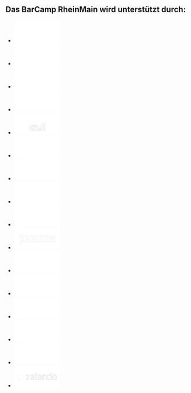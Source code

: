 ## Das BarCamp RheinMain wird unterstützt durch:

 * [![DESIGNERDOCK – Personalvermittlung — Design, Digital, Werbung, Kommunikation, IT, Marketing](./img/designerdock.png)](http://www.designerdock.de/)
 * [![essquare – we help build organizations of the future by building products for today](./img/essquare.png)](http://www.essquare.de/)
 * [![etecture – digital architects](./img/etecture.png)](http://www.etecture.de/)
 * [![giinco – Full-Service Interaktivagentur mit Sitz in Wiesbaden](./img/giinco.png)](http://www.giinco.de/)
 * [![Jack Wolfskin – At Home Outdoors](./img/jackwolfskin.png)](http://www.jack-wolfskin.de/)
 * [![launchwerk GmbH - Agentur für individuelle Webanwendungen](./img/launchwerk.png)](http://launchwerk.de/)
 * [![LindenKaffee – Service erleben und genießen.](./img/lindenkaffee.png)](http://www.lindenkaffee.com/)
 * [![netz98 – new media gmbh](./img/netz98.png)](http://www.netz98.de/)
 * [![NIDAG – Internet-Dienstleister für E-Commerce, Mobile und Enterprise 2.0](./img/nidag.png)](http://www.nidag.de/)
 * [![pixoona.com – Share Moments, not Photos](./img/pixoona.png)](http://pixoona.com/)
 * [![Scholz & Volkmer](./img/s-v.png)](http://www.s-v.de/)
 * [![simyo – Weil einfach einfach einfach ist.](./img/simyo.png)](https://www.simyo.de/)
 * [![Teamwork PM – Online Project Management Software, simple task manager](./img/teamworkpm.png)](http://www.teamworkpm.net/)
 * [![TCI Rechtsanwälte](./img/tci.png)](http://www.tcilaw.de/)
 * [![webgrrls.de e.V. – Business-Networking für Frauen in den Neuen Medien](./img/webgrrls.png)](http://www.webgrrls.de/)
 * [![Zalando – Schuhe & Mode online kaufen](./img/zalando.png)](http://www.zalando.de/)
